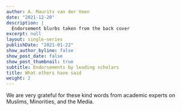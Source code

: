 ```yaml
---
author: A. Maurits van der Veen
date: "2021-12-20"
description: |
  Endorsement blurbs taken from the back cover
excerpt: null
layout: single-series
publishDate: "2021-01-22"
show_author_byline: false
show_post_date: false
show_post_thumbnail: true
subtitle: Endorsements by leading scholars
title: What others have said
weight: 2
---
```


We are very grateful for these kind words from academic experts on Muslims, Minorities, and the Media.
